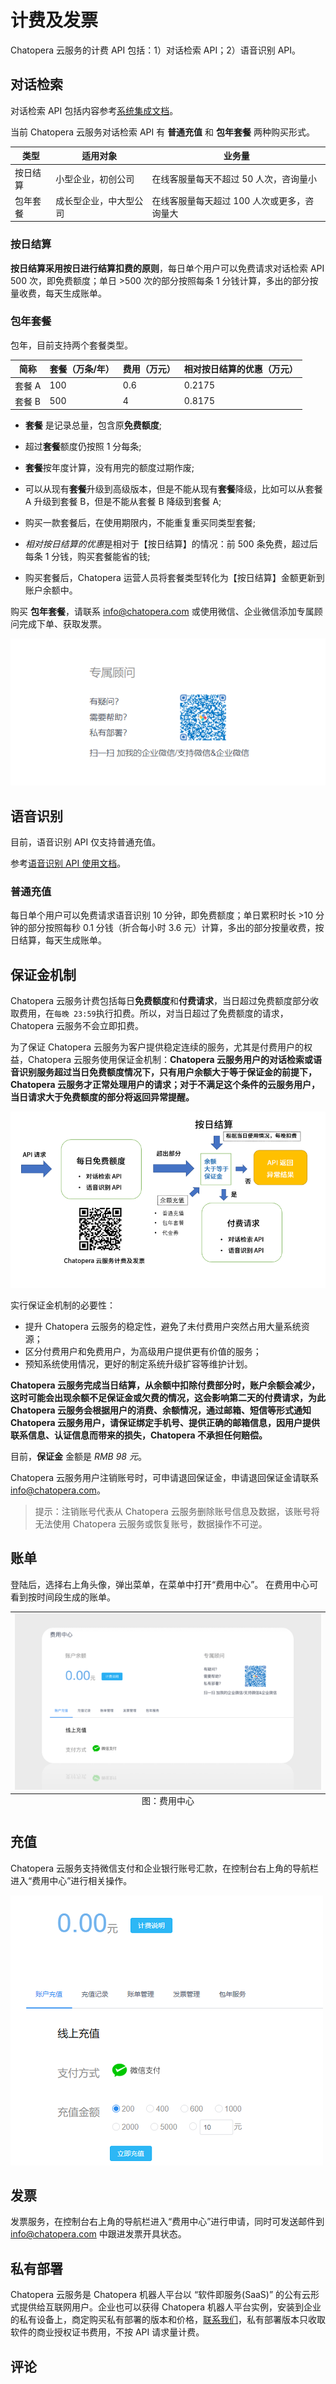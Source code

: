 # 计费及发票

Chatopera 云服务的计费 API 包括：1）对话检索 API；2）语音识别 API。

## 对话检索

对话检索 API 包括内容参考[系统集成文档](/products/chatbot-platform/integration/api.html#对话检索)。

当前 Chatopera 云服务对话检索 API 有 **普通充值** 和 **包年套餐** 两种购买形式。

| 类型     | 适用对象               | 业务量                                      |
| -------- | ---------------------- | ------------------------------------------- |
| 按日结算 | 小型企业，初创公司     | 在线客服量每天不超过 50 人次，咨询量小      |
| 包年套餐 | 成长型企业，中大型公司 | 在线客服量每天超过 100 人次或更多，咨询量大 |

### 按日结算

**按日结算采用按日进行结算扣费的原则**，每日单个用户可以免费请求对话检索 API 500 次，即免费额度；单日 >500 次的部分按照每条 1 分钱计算，多出的部分按量收费，每天生成账单。

### 包年套餐

包年，目前支持两个套餐类型。

| 简称   | 套餐（万条/年） | 费用（万元） | 相对按日结算的优惠（万元） |
| ------ | --------------- | ------------ | -------------------------- |
| 套餐 A | 100             | 0.6          | 0.2175                        |
| 套餐 B | 500             | 4            | 0.8175                      |

- **套餐** 是记录总量，包含原**免费额度**;

- 超过**套餐**额度仍按照 1 分每条;

- **套餐**按年度计算，没有用完的额度过期作废;

- 可以从现有**套餐**升级到高级版本，但是不能从现有**套餐**降级，比如可以从套餐 A 升级到套餐 B，但是不能从套餐 B 降级到套餐 A;

- 购买一款套餐后，在使用期限内，不能重复重买同类型套餐;

- *相对按日结算的优惠*是相对于【按日结算】的情况：前 500 条免费，超过后每条 1 分钱，购买套餐能省的钱;

- 购买套餐后，Chatopera 运营人员将套餐类型转化为【按日结算】金额更新到账户余额中。

购买 **包年套餐**，请联系 [info@chatopera.com](mailto:info@chatopera.com?subject=[Chatopera%20%E4%BA%91%E6%9C%8D%E5%8A%A1%E8%AE%A1%E8%B4%B9%E5%8F%8A%E5%8F%91%E7%A5%A8]%20*%E6%AD%A4%E5%A4%84%E6%9B%BF%E6%8D%A2%E4%B8%BA%E7%AE%80%E8%A6%81%E6%8F%8F%E8%BF%B0%E4%BF%A1%E6%81%AF*) 或使用微信、企业微信添加专属顾问完成下单、获取发票。

![](../../images/products/platform/image-044.png)

## 语音识别

目前，语音识别 API 仅支持普通充值。

参考[语音识别 API 使用文档](/products/chatbot-platform/integration/api.html#语音识别)。

### 普通充值

每日单个用户可以免费请求语音识别 10 分钟，即免费额度；单日累积时长 >10 分钟的部分按照每秒 0.1 分钱（折合每小时 3.6 元）计算，多出的部分按量收费，按日结算，每天生成账单。

## 保证金机制

Chatopera 云服务计费包括每日**免费额度**和**付费请求**，当日超过免费额度部分收取费用，在`每晚 23:59`执行扣费。所以，对当日超过了免费额度的请求，Chatopera 云服务不会立即扣费。

为了保证 Chatopera 云服务为客户提供稳定连续的服务，尤其是付费用户的权益，Chatopera 云服务使用保证金机制：**Chatopera 云服务用户的对话检索或语音识别服务超过当日免费额度情况下，只有用户余额大于等于保证金的前提下，Chatopera 云服务才正常处理用户的请求；对于不满足这个条件的云服务用户，当日请求大于免费额度的部分将返回异常提醒。**

![](../../images/products/platform/image-043.png)

实行保证金机制的必要性：

- 提升 Chatopera 云服务的稳定性，避免了未付费用户突然占用大量系统资源；
- 区分付费用户和免费用户，为高级用户提供更有价值的服务；
- 预知系统使用情况，更好的制定系统升级扩容等维护计划。

**Chatopera 云服务完成当日结算，从余额中扣除付费部分时，账户余额会减少，这时可能会出现余额不足保证金或欠费的情况，这会影响第二天的付费请求，为此 Chatopera 云服务会根据用户的消费、余额情况，通过邮箱、短信等形式通知 Chatopera 云服务用户，请保证绑定手机号、提供正确的邮箱信息，因用户提供联系信息、认证信息而带来的损失，Chatopera 不承担任何赔偿。**

目前，**保证金** 金额是 _RMB 98 元_。

Chatopera 云服务用户注销账号时，可申请退回保证金，申请退回保证金请联系 [info@chatopera.com](mailto:info@chatopera.com?subject=[Chatopera%20%E4%BA%91%E6%9C%8D%E5%8A%A1%E8%AE%A1%E8%B4%B9%E5%8F%8A%E5%8F%91%E7%A5%A8]%20*%E6%AD%A4%E5%A4%84%E6%9B%BF%E6%8D%A2%E4%B8%BA%E7%AE%80%E8%A6%81%E6%8F%8F%E8%BF%B0%E4%BF%A1%E6%81%AF*)。

> 提示：注销账号代表从 Chatopera 云服务删除账号信息及数据，该账号将无法使用 Chatopera 云服务或恢复账号，数据操作不可逆。

## 账单

登陆后，选择右上角头像，弹出菜单，在菜单中打开“费用中心”。 在费用中心可看到按时间段生成的账单。

<table class="image">
<caption align="bottom">图：费用中心</caption>
<tr><td><img width="800" src="../../images/products/platform/billing-1.png" alt="费用中心"/></td></tr>
</table>

## 充值

Chatopera 云服务支持微信支付和企业银行账号汇款，在控制台右上角的导航栏进入“费用中心”进行相关操作。

![](../../images/products/platform/image-047.png)

## 发票

发票服务，在控制台右上角的导航栏进入“费用中心”进行申请，同时可发送邮件到 [info@chatopera.com](mailto:info@chatopera.com?subject=[Chatopera%20%E4%BA%91%E6%9C%8D%E5%8A%A1%E8%AE%A1%E8%B4%B9%E5%8F%8A%E5%8F%91%E7%A5%A8]%20*%E6%AD%A4%E5%A4%84%E6%9B%BF%E6%8D%A2%E4%B8%BA%E7%AE%80%E8%A6%81%E6%8F%8F%E8%BF%B0%E4%BF%A1%E6%81%AF*) 中跟进发票开具状态。

## 私有部署

Chatopera 云服务是 Chatopera 机器人平台以 “软件即服务(SaaS)” 的公有云形式提供给互联网用户。企业也可以获得 Chatopera 机器人平台实例，安装到企业的私有设备上，商定购买私有部署的版本和价格，[联系我们](https://www.chatopera.com/mail.html)，私有部署版本只收取软件的商业授权证书费用，不按 API 请求量计费。

## 评论

<script src="https://utteranc.es/client.js"
        repo="chatopera/docs"
        issue-term="pathname"
        label="Comment"
        theme="github-light"
        crossorigin="anonymous"
        async>
</script>
